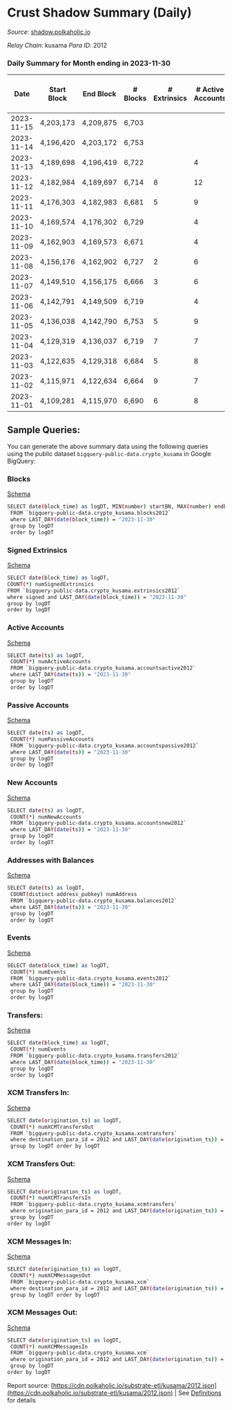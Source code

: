 # Crust Shadow Summary (Daily)

_Source_: [shadow.polkaholic.io](https://shadow.polkaholic.io)

*Relay Chain*: kusama
*Para ID*: 2012



### Daily Summary for Month ending in 2023-11-30


| Date    | Start Block | End Block | # Blocks | # Extrinsics | # Active Accounts | # Passive Accounts | # New Accounts | # Addresses | # Events  | # Transfers ($USD) | # XCM Transfers In ($USD) | # XCM Transfers Out ($USD) | # XCM In | # XCM Out | Issues |
|---------|-------------|-----------|----------|--------------|-------------------|--------------------|----------------|-------------|-----------|--------------------|---------------------------|----------------------------|----------|-----------|--------|
| 2023-11-15 | 4,203,173 | 4,209,875 | 6,703 |  |  |  |  | 3,239 | 13,412 |   |   |   |  |  |  |
| 2023-11-14 | 4,196,420 | 4,203,172 | 6,753 |  |  |  |  |  | 13,514 |   |   |   |  |  |  |
| 2023-11-13 | 4,189,698 | 4,196,419 | 6,722 |  | 4 |  |  | 3,239 | 13,447 |   |   |   |  |  |  |
| 2023-11-12 | 4,182,984 | 4,189,697 | 6,714 | 8 | 12 | 2 | 1 | 3,239 | 13,492 | 8 ($1,160.72) |   | 2 ($47.87) |  | 4 |  |
| 2023-11-11 | 4,176,303 | 4,182,983 | 6,681 | 5 | 9 | 1 |  | 3,239 | 13,405 | 5 ($178.74) | 1 ($561.13) | 2 ($90.19) | 1 | 2 |  |
| 2023-11-10 | 4,169,574 | 4,176,302 | 6,729 |  | 4 |  |  | 3,238 | 13,460 |   |   |   |  |  |  |
| 2023-11-09 | 4,162,903 | 4,169,573 | 6,671 |  | 4 |  |  | 3,238 | 13,344 |   |   |   |  |  |  |
| 2023-11-08 | 4,156,176 | 4,162,902 | 6,727 | 2 | 6 | 1 |  | 3,238 | 13,470 | 2 ($118.29) |   | 1 ($59.15) |  | 1 |  |
| 2023-11-07 | 4,149,510 | 4,156,175 | 6,666 | 3 | 6 | 2 | 1 | 3,238 | 13,356 | 3 ($58.16) |   |   |  |  |  |
| 2023-11-06 | 4,142,791 | 4,149,509 | 6,719 |  | 4 |  |  | 3,238 | 13,441 |   |   |   |  |  |  |
| 2023-11-05 | 4,136,038 | 4,142,790 | 6,753 | 5 | 9 | 2 | 1 | 3,238 | 13,546 | 5 ($561.43) |   | 1  |  | 3 |  |
| 2023-11-04 | 4,129,319 | 4,136,037 | 6,719 | 7 | 7 | 3 | 1 | 3,238 | 13,495 | 7 ($217.46) |   |   |  |  |  |
| 2023-11-03 | 4,122,635 | 4,129,318 | 6,684 | 5 | 8 | 3 | 1 | 3,238 | 13,407 | 5 ($1,727.40) |   |   |  |  |  |
| 2023-11-02 | 4,115,971 | 4,122,634 | 6,664 | 9 | 7 | 2 | 2 | 3,239 | 13,404 | 9 ($3,220.32) | 1 ($27.36) |   | 1 |  |  |
| 2023-11-01 | 4,109,281 | 4,115,970 | 6,690 | 6 | 8 | 2 | 1 | 3,238 | 13,425 | 5 ($130.72) | 1 ($56.96) |   | 1 |  |  |

## Sample Queries:
You can generate the above summary data using the following queries using the public dataset `bigquery-public-data.crypto_kusama` in Google BigQuery:


### Blocks 

[Schema](https://github.com/colorfulnotion/substrate-etl/blob/main/schema/blocks.json)

```bash
SELECT date(block_time) as logDT, MIN(number) startBN, MAX(number) endBN, COUNT(*) numBlocks 
 FROM `bigquery-public-data.crypto_kusama.blocks2012`  
 where LAST_DAY(date(block_time)) = "2023-11-30" 
 group by logDT 
 order by logDT
```

### Signed Extrinsics 

[Schema](https://github.com/colorfulnotion/substrate-etl/blob/main/schema/extrinsics.json)

```bash
SELECT date(block_time) as logDT, 
COUNT(*) numSignedExtrinsics 
FROM `bigquery-public-data.crypto_kusama.extrinsics2012`  
where signed and LAST_DAY(date(block_time)) = "2023-11-30" 
group by logDT 
order by logDT
```

### Active Accounts 

[Schema](https://github.com/colorfulnotion/substrate-etl/blob/main/schema/accountsactive.json)

```bash
SELECT date(ts) as logDT, 
 COUNT(*) numActiveAccounts 
 FROM `bigquery-public-data.crypto_kusama.accountsactive2012` 
 where LAST_DAY(date(ts)) = "2023-11-30" 
 group by logDT 
 order by logDT
```

### Passive Accounts 

[Schema](https://github.com/colorfulnotion/substrate-etl/blob/main/schema/accountspassive.json)

```bash
SELECT date(ts) as logDT, 
 COUNT(*) numPassiveAccounts 
 FROM `bigquery-public-data.crypto_kusama.accountspassive2012` 
 where LAST_DAY(date(ts)) = "2023-11-30" 
 group by logDT 
 order by logDT
```

### New Accounts 

[Schema](https://github.com/colorfulnotion/substrate-etl/blob/main/schema/accountsnew.json)

```bash
SELECT date(ts) as logDT, 
 COUNT(*) numNewAccounts 
 FROM `bigquery-public-data.crypto_kusama.accountsnew2012` 
 where LAST_DAY(date(ts)) = "2023-11-30" 
 group by logDT
 order by logDT
```

### Addresses with Balances 

[Schema](https://github.com/colorfulnotion/substrate-etl/blob/main/schema/balances.json)

```bash
SELECT date(ts) as logDT,
 COUNT(distinct address_pubkey) numAddress 
 FROM `bigquery-public-data.crypto_kusama.balances2012` 
 where LAST_DAY(date(ts)) = "2023-11-30" 
 group by logDT 
 order by logDT
```

### Events 

[Schema](https://github.com/colorfulnotion/substrate-etl/blob/main/schema/events.json)

```bash
SELECT date(block_time) as logDT, 
 COUNT(*) numEvents 
 FROM `bigquery-public-data.crypto_kusama.events2012` 
 where LAST_DAY(date(block_time)) = "2023-11-30" 
 group by logDT 
 order by logDT
```

### Transfers:

[Schema](https://github.com/colorfulnotion/substrate-etl/blob/main/schema/transfers.json)

```bash
SELECT date(block_time) as logDT, 
 COUNT(*) numEvents 
 FROM `bigquery-public-data.crypto_kusama.transfers2012` 
 where LAST_DAY(date(block_time)) = "2023-11-30" 
 group by logDT 
 order by logDT
```

### XCM Transfers In: 

[Schema](https://github.com/colorfulnotion/substrate-etl/blob/main/schema/xcmtransfers.json)

```bash
SELECT date(origination_ts) as logDT, 
 COUNT(*) numXCMTransfersOut 
 FROM `bigquery-public-data.crypto_kusama.xcmtransfers` 
 where destination_para_id = 2012 and LAST_DAY(date(origination_ts)) = "2023-11-30" 
 group by logDT order by logDT
```

### XCM Transfers Out: 

[Schema](https://github.com/colorfulnotion/substrate-etl/blob/main/schema/xcmtransfers.json)

```bash
SELECT date(origination_ts) as logDT, 
 COUNT(*) numXCMTransfersIn 
 FROM `bigquery-public-data.crypto_kusama.xcmtransfers` 
 where origination_para_id = 2012 and LAST_DAY(date(origination_ts)) = "2023-11-30" 
 group by logDT 
order by logDT
```

### XCM Messages In: 

[Schema](https://github.com/colorfulnotion/substrate-etl/blob/main/schema/xcm.json)

```bash
SELECT date(origination_ts) as logDT, 
 COUNT(*) numXCMMessagesOut 
 FROM `bigquery-public-data.crypto_kusama.xcm` 
 where destination_para_id = 2012 and LAST_DAY(date(origination_ts)) = "2023-11-30" 
 group by logDT order by logDT
```

### XCM Messages Out: 

[Schema](https://github.com/colorfulnotion/substrate-etl/blob/main/schema/xcm.json)

```bash
SELECT date(origination_ts) as logDT, 
 COUNT(*) numXCMMessagesIn 
 FROM `bigquery-public-data.crypto_kusama.xcm` 
 where origination_para_id = 2012 and LAST_DAY(date(origination_ts)) = "2023-11-30" 
 group by logDT 
order by logDT
```


Report source: [https://cdn.polkaholic.io/substrate-etl/kusama/2012.json](https://cdn.polkaholic.io/substrate-etl/kusama/2012.json) | See [Definitions](/DEFINITIONS.md) for details
